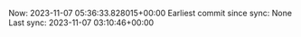Now: 2023-11-07 05:36:33.828015+00:00 Earliest commit since sync: None Last sync: 2023-11-07 03:10:46+00:00
